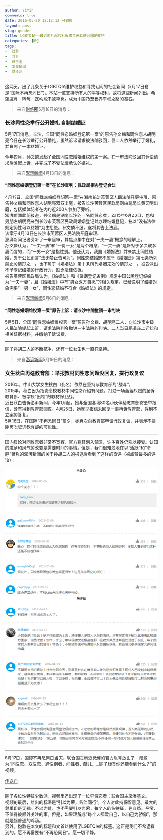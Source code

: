 ```yaml
---
author: YiYin
comments: true
date: 2016-05-20 12:12:12 +0800
layout: post
slug: gender
title: LGBTQIA——最近的几起权利诉求与来自联合国的支持
categories: [听]
tags:
-  社会
-  时事
-  联合国
-  澎湃新闻
-  财经网
---
```


<div class="commentsonquote">
	<div class="yiyin">这两天，出了几条关于LGBTQIA维护权益和寻找认同的社会新闻（5月17日也是“国际不再恐同日”）。本站一直支持所有人的平等权利，故将这些新闻列出，希望这每一砖每一瓦均能不被辜负，成为中国乃至世界平权之路的基石。</div>
</div>

<div class="quote"> <blockquote>
    	来自<a href="http://photos.caijing.com.cn/20160518/4120771.shtml" target="_blank">财经网</a>5月18日的消息：
    </blockquote>
</div>

### 长沙同性恋举行公开婚礼 自制结婚证

5月17日消息，长沙，全国“同性恋婚姻登记第一案”的原告孙文麟和同性恋人胡明亮今日在长沙举行公开婚礼，虽然诉讼请求被法院驳回，但二人依然举行了婚礼，并自制了一本结婚证。

<div class="commentsonquote">
	<div class="yiyin">今年四月，孙文麟发起了全国同性恋婚姻维权的第一案。在一审法院驳回其诉讼请求后发起上诉，并完成了不受法律承认的婚礼。</div>
</div>

<div class="quote"> <blockquote>
    	来自<a href="http://www.thepaper.cn/newsDetail_forward_1455824" target="_blank">澎湃新闻</a>4月13日的消息：
    </blockquote>
</div>

#### “同性恋婚姻登记第一案”在长沙宣判：民政局拒办登记合法

4月13日，全国“同性恋婚姻登记第一案”在湖南长沙芙蓉区人民法院开庭审理，原告孙文麟和同性恋人胡明亮双双出庭，被告长沙芙蓉区民政局则由副局长黄天明出庭，包括媒体记者在内的近200人参加了旁听。<br>
澎湃新闻此前报道，孙文麟是湖南长沙的一名同性恋者，2015年6月23日，他和男朋友胡明亮来到长沙市芙蓉区民政局婚姻登记处办理结婚登记，被以“没有法律规定同性可以结婚”为由拒绝。孙文麟不服，遂将其告上法庭。<br>
该案于4月13日在长沙市芙蓉区人民法院开庭审理。<br>
澎湃新闻记者旁听了一审庭审，其焦点集中在对“一夫一妻”概念的理解上。 <br>
孙文麟认为，“一夫一妻”和“一男一女”是两个概念，“一夫一妻”是针对于多夫或多妻而言的，而“一男一女”是指性别。他还认为，我国《婚姻法》并未禁止同性结婚，对于公民而言“法无禁止皆可为”。同性恋结婚既不属于《婚姻法》第七条所列禁止的情形之一，也不属于《婚姻法》第十条所列婚姻无效的情形之一。被告做出不予登记结婚的行政行为，缺乏法律依据。 <br>
被告芙蓉区民政局认为，《婚姻法》和《婚姻登记条例》规定中国公民登记结婚为“一夫一妻”，且《婚姻法》中有“男女双方自愿“的相关规定，已经说明了结婚对象需要“一男一女”，同性恋结婚不符合《婚姻法》的规定。<br>

<div class="quote"> <blockquote>
    	来自<a href="http://www.thepaper.cn/newsDetail_forward_1465435" target="_blank">澎湃新闻</a>5月6日的消息：
    </blockquote>
</div>

#### “同性恋婚姻维权第一案”原告上诉：请长沙中院撤销一审判决

5月5日，全国“同性恋婚姻维权第一案”原告孙文麟、胡明亮二人，向长沙市中级人民法院提起上诉，请求法院判令撤销一审法院的判决。二人当日即递交上诉状和相关证据材料，并缴纳了诉讼费。 


<hr>
<div class="commentsonquote">
	<div class="yiyin">除了孙胡二人的不断抗争，还有一位女生也一直在坚持。</div>
</div>
<div class="quote"> <blockquote>
    	来自<a href="http://www.thepaper.cn/newsDetail_forward_1471409" target="_blank">澎湃新闻</a>5月19日的消息：
    </blockquote>
</div>


### 女生秋白再磕教育部：举报教材同性恋问题没回复，提行政复议

2016年，中山大学女生秋白（化名）依然在坚持与教育部的“战斗”。<br>
2015年，秋白因为指责高校教材中同性恋介绍有问题，打过一场轰轰烈烈的起诉教育部、被学校“出柜”的教材保卫战。<br>
近日秋白告诉澎湃新闻，今年1月起，她与全国各地80名小伙伴给教育部寄去举报信，没有得到教育部回应。4月25日，她就举报信未回复一事再诉教育部，得到不立案的答复。<br>
5月16日，在国际“不再恐同日”前夕，她再次向教育部申请行政复议，并表示不排除再次起诉教育部的可能性。<br>

<hr>
<div class="commentsonquote">
	<div class="yiyin">国内舆论对同性恋者非常不宽容。官方将其划入禁区，许多百姓仍难以接受。认知的进步和风气的改变是需要时间的事情。但是，我们很难过地在以“活跃”和“冷静”著称的澎湃新闻的关于孙胡二人的报道后看到了这样的热评（被点赞最多的评论）：</div>
</div>
<br>
<img src="/public/images/sad1.jpg" alt="">

<img src="/public/images/sad2.jpg" alt="">

<hr>
<div class="commentsonquote">
	<div class="yiyin">5月17日，国际不再恐同日当天，联合国在新浪微博的官方账号放出了一段题为“同性恋、双性恋、跨性别者、间性者、酷儿……除了标签你还能看到什么？”的视频。</div>
</div>
<br>
<a href="http://weibo.com/1709157165/DvZ51xHth" target="_blank">传送门</a>
<hr/>
<div class="commentsonquote">
<div class="yiyin">
	除了各位性特征少数派，视频里还出现了一位异性恋者：联合国主席潘基文。<br>
	视频的最后，给出的标语是“引以为荣，结伴同行”。个人对此持保留意见。最大的尊重即是无视。不以为耻，也不需要引以为荣，每个人的性特征，是自然、平常、不值得被额外关注的事。但是，如果理解成“每个人都爱自己，以自己为骄傲”，那就是锅普通的鸡汤。<br>
	另外，抱歉在本文的标题和文首处使用了LGBTQIA的标签。这正是我们不希望看到的。愿不再需要有“不再恐同日”。愿一切平静。
</div>
</div>
